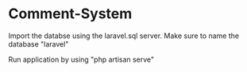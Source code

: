 # Comment-System

Import the databse using the laravel.sql server. Make sure to name the database "laravel"

Run application by using "php artisan serve"
